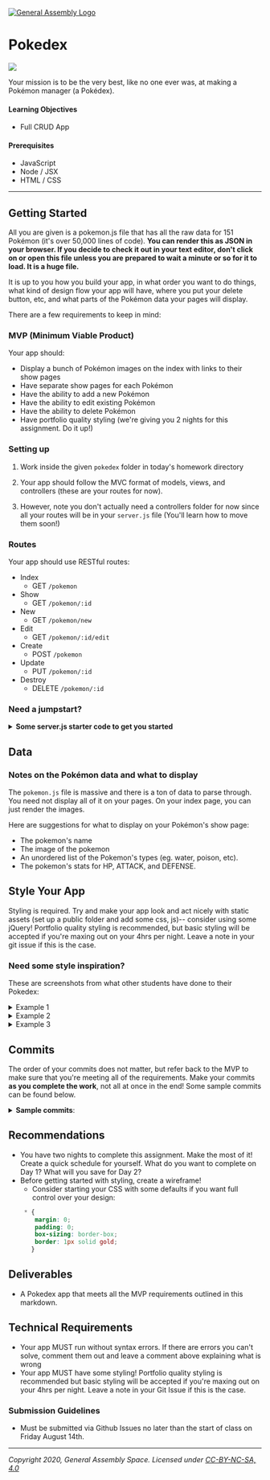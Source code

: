 [![General Assembly Logo](/ga_cog.png)](https://generalassemb.ly)

# Pokedex

![](https://imgur.com/oxGPnND.png)

Your mission is to be the very best, like no one ever was, at making a Pokémon manager (a Pokédex).

#### Learning Objectives

- Full CRUD App

#### Prerequisites

- JavaScript
- Node / JSX
- HTML / CSS

---

## Getting Started

All you are given is a pokemon.js file that has all the raw data for 151 Pokémon (it's over 50,000 lines of code). **You can render this as JSON in your browser. If you decide to check it out in your text editor, don't click on or open this file unless you are prepared to wait a minute or so for it to load. It is a huge file.**

It is up to you how you build your app, in what order you want to do things, what kind of design flow your app will have, where you put your delete button, etc, and what parts of the Pokémon data your pages will display.

There are a few requirements to keep in mind:

### MVP (Minimum Viable Product)

Your app should:

- Display a bunch of Pokémon images on the index with links to their show pages
- Have separate show pages for each Pokémon
- Have the ability to add a new Pokémon
- Have the ability to edit existing Pokémon
- Have the ability to delete Pokémon
- Have portfolio quality styling (we're giving you 2 nights for this assignment. Do it up!)

### Setting up

1. Work inside the given `pokedex` folder in today's homework directory

1. Your app should follow the MVC format of models, views, and controllers (these are your routes for now).

1. However, note you don't actually need a controllers folder for now since all your routes will be in your `server.js` file (You'll learn how to move them soon!)

### Routes 

Your app should use RESTful routes:

- Index
  - GET `/pokemon`<br>
- Show
  - GET `/pokemon/:id`<br>
- New
  - GET `/pokemon/new`<br>
- Edit
  - GET `/pokemon/:id/edit`<br>
- Create
  - POST `/pokemon`<br>
- Update
  - PUT `/pokemon/:id`<br>
- Destroy
  - DELETE `/pokemon/:id`<br>
  
### Need a jumpstart? 

<details><summary><strong>Some server.js starter code to get you started</strong></summary>

Make sure you understand each part of this code if you follow it. 

![server.js starter code](https://i.imgur.com/3UFie6C.png)

</details>

## Data 

### Notes on the Pokémon data and what to display

The `pokemon.js` file is massive and there is a ton of data to parse through. You need not display all of it on your pages. On your index page, you can just render the images.

Here are suggestions for what to display on your Pokémon's show page:

- The pokemon's name
- The image of the pokemon
- An unordered list of the Pokemon's types (eg. water, poison, etc).
- The pokemon's stats for HP, ATTACK, and DEFENSE.

## Style Your App

Styling is required. Try and make your app look and act nicely with static assets (set up a public folder and add some css, js)-- consider using some jQuery! Portfolio quality styling is recommended, but basic styling will be accepted if you're maxing out on your 4hrs per night. Leave a note in your git issue if this is the case. 

### Need some style inspiration?
These are screenshots from what other students have done to their Pokedex:

<details>
<summary>Example 1</summary>
	
![](https://imgur.com/MZ361IP.png)

![](https://imgur.com/65HTgw1.png)
</details>

<details>
<summary>Example 2</summary>

![](https://imgur.com/XsaaJ2x.png)

![](https://imgur.com/zppz3ev.png)
</details>

<details>
<summary>Example 3</summary>

![](https://imgur.com/ZRFfwgR.png)

![](https://imgur.com/gEOi0KX.png)
</details>

## Commits

The order of your commits does not matter, but refer back to the MVP to make sure that you're meeting all of the requirements. Make your commits **as you complete the work**, not all at once in the end! Some sample commits can be found below.

<details><summary><strong>Sample commits</strong>:</summary>

<hr>
** Commit your work.** <br>
"Server is working and displays a plain index page"
<hr>


<hr>
** Commit your work.** <br>
"Displays a bunch of Pokémon images on the index".
<hr>

<hr>
** Commit your work.** <br>
"Has separate show pages for each Pokémon".
<hr>

<hr>
** Commit your work.** <br>
"Has the ability to add a new Pokémon".
<hr>

<hr>
** Commit your work.** <br>
"Has the ability to edit existing Pokémon".
<hr>

<hr>
** Commit your work.** <br>
"Has the ability to delete Pokémon".
<hr>

<hr>
** Commit your work.** <br>
"The app uses RESTful routing, all seven RESTful routes".
<hr>

<hr>
** Commit your work.** <br>
"View templates are complete".
<hr>

<hr>
** Commit your work.** <br>
"Static assets included (CSS) and styled app".
<hr>

</details>

## Recommendations
- You have two nights to complete this assignment. Make the most of it! Create a quick schedule for yourself. What do you want to complete on Day 1? What will you save for Day 2?
- Before getting started with styling, create a wireframe! 
  - Consider starting your CSS with some defaults if you want full control over your design: <br/>
  ```css
   * { 
      margin: 0; 
      padding: 0; 
      box-sizing: border-box; 
      border: 1px solid gold; 
     }
  ```

## Deliverables

- A Pokedex app that meets all the MVP requirements outlined in this markdown. 

## Technical Requirements
	
- Your app MUST run without syntax errors. If there are errors you can't solve, comment them out and leave a comment above explaining what is wrong
- Your app MUST have some styling! Portfolio quality styling is recommended but basic styling will be accepted if you're maxing out on your 4hrs per night. Leave a note in your Git Issue if this is the case. 

 
### Submission Guidelines

- Must be submitted via Github Issues no later than the start of class on Friday August 14th. 

---

*Copyright 2020, General Assembly Space. Licensed under [CC-BY-NC-SA, 4.0](https://creativecommons.org/licenses/by-nc-sa/4.0/)*